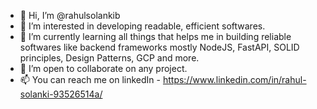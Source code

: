 - 👋 Hi, I’m @rahulsolankib
- 👀 I’m interested in developing readable, efficient softwares.
- 🌱 I’m currently learning all things that helps me in building reliable softwares like backend frameworks mostly NodeJS, FastAPI, SOLID principles, Design Patterns, GCP and more.
- 💞️ I’m open to collaborate on any project.
- 📫 You can reach me on linkedIn - https://www.linkedin.com/in/rahul-solanki-93526514a/

<!---
rahulsolankib/rahulsolankib is a ✨ special ✨ repository because its `README.md` (this file) appears on your GitHub profile.
You can click the Preview link to take a look at your changes.
--->
